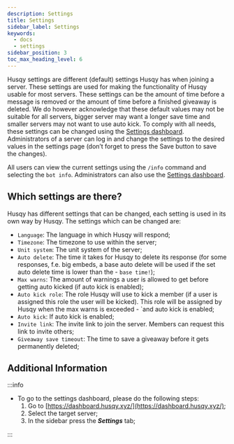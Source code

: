 ```yaml
---
description: Settings
title: Settings
sidebar_label: Settings
keywords:
  - docs
  - settings
sidebar_position: 3
toc_max_heading_level: 6
---
```


Husqy settings are different (default) settings Husqy has when joining a server. These settings are used for making the functionality of Husqy usable for most servers. These settings can be the amount of time before a message is removed or the amount of time before a finished giveaway is deleted. We do however acknowledge that these default values may not be suitable for all servers, bigger server may want a longer save time and smaller servers may not want to use auto kick. To comply with all needs, these settings can be changed using the [Settings dashboard](#additional-information). Administrators of a server can log in and change the settings to the desired values in the settings page (don’t forget to press the Save button to save the changes).

All users can view the current settings using the `/info` command and selecting the `bot info`. Administrators can also use the [Settings dashboard](#additional-information).

## Which settings are there?

Husqy has different settings that can be changed, each setting is used in its own way by Husqy. The settings which can be changed are:

- `Language`: The language in which Husqy will respond;
- `Timezone`: The timezone to use within the server;
- `Unit system`: The unit system of the server;
- `Auto delete`: The time it takes for Husqy to delete its response (for some responses, f.e. big embeds, a base auto delete will be used if the set auto delete time is lower than the - `base time!`);
- `Max warns`: The amount of warnings a user is allowed to get before getting auto kicked (if auto kick is enabled);
- `Auto kick role`: The role Husqy will use to kick a member (if a user is assigned this role the user will be kicked). This role will be assigned by Husqy when the max warns is exceeded - `and auto kick is enabled;
- `Auto kick`: If auto kick is enabled;
- `Invite link`: The invite link to join the server. Members can request this link to invite others;
- `Giveaway save timeout`: The time to save a giveaway before it gets permanently deleted;

## Additional Information

:::info

- To go to the settings dashboard, please do the following steps:
  1. Go to [https://dashboard.husqy.xyz/](https://dashboard.husqy.xyz/);
  2. Select the target server;
  3. In the sidebar press the **_Settings_** tab;

:::